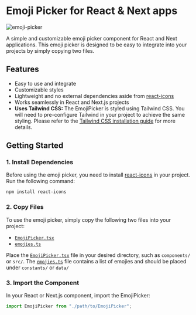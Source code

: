 # Emoji Picker for React & Next apps

![emoji-picker](https://github.com/user-attachments/assets/6bf78882-9bde-44bc-bc58-634611ef7552)

A simple and customizable emoji picker component for React and Next applications. This emoji picker is designed to be easy to integrate into your projects by simply copying two files.

## Features

- Easy to use and integrate
- Customizable styles
- Lightweight and no external dependencies aside from [react-icons](https://www.npmjs.com/package/react-icons)
- Works seamlessly in React and Next.js projects
- **Uses Tailwind CSS:** The EmojiPicker is styled using Tailwind CSS. You will need to pre-configure Tailwind in your project to achieve the same styling. Please refer to the [Tailwind CSS installation guide](https://tailwindcss.com/docs/installation) for more details.

## Getting Started

### 1. Install Dependencies

Before using the emoji picker, you need to install [react-icons](https://www.npmjs.com/package/react-icons) in your project. Run the following command:

```bash
npm install react-icons
```

### 2. Copy Files

To use the emoji picker, simply copy the following two files into your project:

- [`EmojiPicker.tsx`](./EmojiPicker.tsx)
- [`emojies.ts`](./emojies.ts)

Place the [`EmojiPicker.tsx`](./EmojiPicker.tsx) file in your desired directory, such as `components/` or `src/`. The [`emojies.ts`](./emojies.ts) file contains a list of emojies and should be placed under `constants/` or `data/`

### 3. Import the Component

In your React or Next.js component, import the EmojiPicker:

```typescript
import EmojiPicker from "./path/to/EmojiPicker";
```
